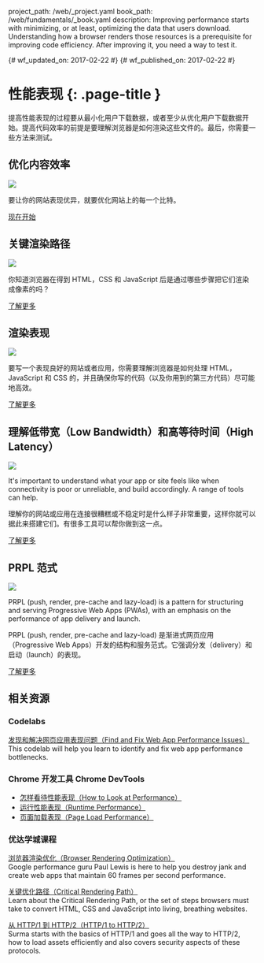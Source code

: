 project_path: /web/_project.yaml
book_path: /web/fundamentals/_book.yaml
description: Improving performance starts with minimizing, or at least, optimizing the data that users download. Understanding how a browser renders those resources is a prerequisite for improving code efficiency. After improving it, you need a way to test it. 

{# wf_updated_on: 2017-02-22 #}
{# wf_published_on: 2017-02-22 #}

# 性能表现 {: .page-title }

提高性能表现的过程要从最小化用户下载数据，或者至少从优化用户下载数据开始。提高代码效率的前提是要理解浏览器是如何渲染这些文件的。最后，你需要一些方法来测试。

## 优化内容效率

<img src="images/oce.png" class="attempt-right" style="max-height: 200px;">

要让你的网站表现优异，就要优化网站上的每一个比特。

[现在开始](optimizing-content-efficiency/)

<div style="clear:both;"></div>

## 关键渲染路径

<img src="images/crp.png" class="attempt-right">

你知道浏览器在得到 HTML，CSS 和 JavaScript 后是通过哪些步骤把它们渲染成像素的吗？

[了解更多](critical-rendering-path/)

<div style="clear:both;"></div>

## 渲染表现

<img src="images/rend.png" class="attempt-right">

要写一个表现良好的网站或者应用，你需要理解浏览器是如何处理 HTML，JavaScript 和 CSS 的，并且确保你写的代码（以及你用到的第三方代码）尽可能地高效。

[了解更多](rendering/)

<div style="clear:both;"></div>

## 理解低带宽（Low Bandwidth）和高等待时间（High Latency）

<img src="images/low.png" class="attempt-right">

It's important to understand what your app or site feels like when connectivity is poor or unreliable, and build accordingly. A range of tools can help.

理解你的网站或应用在连接很糟糕或不稳定时是什么样子非常重要，这样你就可以据此来搭建它们。有很多工具可以帮你做到这一点。

[了解更多](poor-connectivity/)

<div style="clear:both;"></div>

## PRPL 范式

<img src="images/prpl.png" class="attempt-right">

PRPL (push, render, pre-cache and lazy-load) is a pattern for structuring
and serving Progressive Web Apps (PWAs), with an emphasis on the performance
of app delivery and launch.

PRPL (push, render, pre-cache and lazy-load) 是渐进式网页应用（Progressive Web Apps）开发的结构和服务范式。它强调分发（delivery）和启动（launch）的表现。

[了解更多](prpl-pattern/)

<div style="clear:both;"></div>


## 相关资源

### Codelabs

[发现和解决网页应用表现问题（Find and Fix Web App Performance Issues）](/web/fundamentals/getting-started/codelabs/web-perf/) <br>
This codelab will help you learn to identify and fix web app performance bottlenecks.

### Chrome 开发工具 Chrome DevTools

* [怎样看待性能表现（How to Look at Performance）](/web/tools/chrome-devtools/evaluate-performance/timeline-tool)
* [运行性能表现（Runtime Performance）](/web/tools/chrome-devtools/rendering-tools/)
* [页面加载表现（Page Load Performance）](/web/tools/chrome-devtools/network-performance/resource-loading)


### 优达学城课程

[浏览器渲染优化（Browser Rendering Optimization）](https://udacity.com/ud860)<br>
Google performance guru Paul Lewis is here to help you destroy jank and create
web apps that maintain 60 frames per second performance.

[关键优化路径（Critical Rendering Path）](https://udacity.com/ud884)<br>
Learn about the Critical Rendering Path, or the set of steps browsers must take
to convert HTML, CSS and JavaScript into living, breathing websites.

[从 HTTP/1 到 HTTP/2（HTTP/1 to HTTP/2）](https://udacity.com/ud897)<br>
Surma starts with the basics of HTTP/1 and goes all the way to HTTP/2, how to
load assets efficiently and also covers security aspects of these protocols. 
<div style="clear:both;"></div>